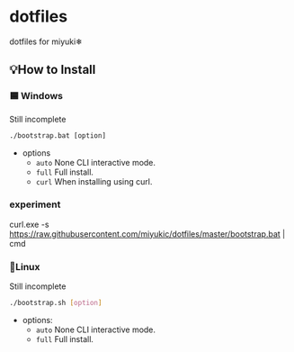 # dotfiles
dotfiles for miyuki❄

## 💡How to Install
### 🟦 Windows
Still incomplete
```bat
./bootstrap.bat [option]
```

- options
    - `auto`        None CLI interactive mode.
    - `full`        Full install.
    - `curl`        When installing using curl.
 
 ### experiment
 curl.exe -s https://raw.githubusercontent.com/miyukic/dotfiles/master/bootstrap.bat | cmd

### 🐧Linux
Still incomplete
```bash
./bootstrap.sh [option]
```

- options:
    - `auto`        None CLI interactive mode.
    - `full`        Full install.
